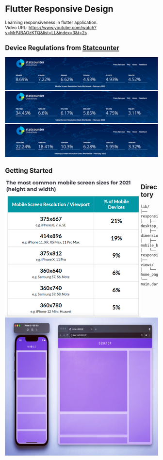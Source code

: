 # Flutter Responsive Design

Learning responsiveness in flutter application.<br>
Video URL: https://www.youtube.com/watch?v=MrPJBAOzKTQ&list=LL&index=3&t=2s

## Device Regulations from [Statcounter](https://gs.statcounter.com/screen-resolution-stats/mobile/worldwide)

<img src="screenshots/regulations/mobile.png">
<img src="screenshots/regulations/tablet.png">
<img src="screenshots/regulations/desktop.png">

## Getting Started

<img align="left" height="455" src="screenshots/mobile_screen_sizes.png"> 
<img align="left" height="455" src="screenshots/demo.jpeg">

## Directory

```
lib/
├── responsive/
│   ├── desktop_body.dart
│   ├── dimensions.dart
│   ├── mobile_body.dart
│   └── responsive_helper.dart
├── views/
│   └── home_page.dart
└── main.dart
```
